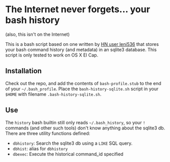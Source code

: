 
The Internet never forgets... your bash history
===============================================
(also, this isn't on the Internet)

This is a bash script based on one written by [HN user leni536](https://news.ycombinator.com/item?id=10163972) that stores your bash command history (and metadata) in an sqlite3 database. This script is only tested to work on OS X El Cap.

Installation
------------

Check out the repo, and add the contents of `bash-profile.stub` to the end of your `~/.bash_profile`. Place the `bash-history-sqlite.sh` script in your `$HOME` with filename `.bash-history-sqlite.sh`.

Use
---

The `history` bash builtin still only reads `~/.bash_history`, so your `!` commands (and other such tools) don't know anything about the sqlite3 db. There are three utility functions defined:
* `dbhistory`: Search the sqlite3 db using a `LIKE` SQL query.
* `dbhist`: alias for `dbhistory`
* `dbexec`: Execute the historical command_id specified
